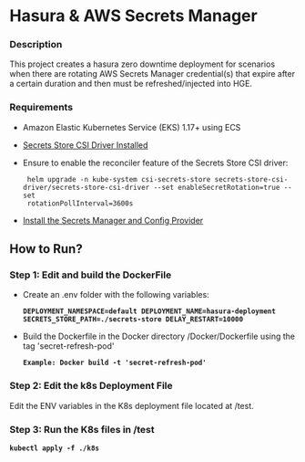# Hasura & AWS Secrets Manager

### Description

This project creates a hasura zero downtime deployment for scenarios when there are rotating AWS Secrets Manager credential(s) that expire after a certain duration and then must be refreshed/injected into HGE.

### Requirements

- Amazon Elastic Kubernetes Service (EKS) 1.17+ using ECS

- [Secrets Store CSI Driver Installed](https://secrets-store-csi-driver.sigs.k8s.io/getting-started/installation.html)
- Ensure to enable the reconciler feature of the Secrets Store CSI driver:

       helm upgrade -n kube-system csi-secrets-store secrets-store-csi-driver/secrets-store-csi-driver --set enableSecretRotation=true --set
       rotationPollInterval=3600s

- [Install the Secrets Manager and Config Provider](https://github.com/aws/secrets-store-csi-driver-provider-aws)

## How to Run?

### Step 1: Edit and build the DockerFile

- Create an .env folder with the following variables:

  **`DEPLOYMENT_NAMESPACE=default
DEPLOYMENT_NAME=hasura-deployment
SECRETS_STORE_PATH=./secrets-store
DELAY_RESTART=10000`**

- Build the Dockerfile in the Docker directory /Docker/Dockerfile using the tag 'secret-refresh-pod'

  **`Example: Docker build -t 'secret-refresh-pod'`**

### Step 2: Edit the k8s Deployment File

Edit the ENV variables in the K8s deployment file located at /test.

### Step 3: Run the K8s files in /test

**`kubectl apply -f ./k8s`**
